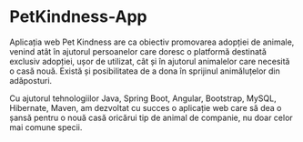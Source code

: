 # PetKindness-App

Aplicația web Pet Kindness are ca
obiectiv promovarea adopției de animale, venind atât în ajutorul persoanelor care doresc o
platformă destinată exclusiv adopției, ușor de utilizat, cât și în ajutorul animalelor care necesită o
casă nouă. Există și posibilitatea de a dona în sprijinul animăluțelor din adăposturi.

Cu ajutorul tehnologiilor Java, Spring Boot, Angular, Bootstrap, MySQL, Hibernate, Maven, am
dezvoltat cu succes o aplicație web care să dea o șansă pentru o nouă casă oricărui tip de animal
de companie, nu doar celor mai comune specii.
